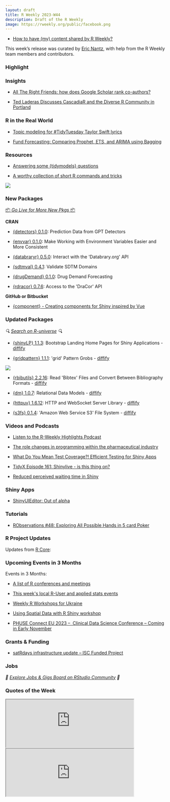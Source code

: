```yaml
---
layout: draft
title: R Weekly 2023-W44
description: Draft of the R Weekly
image: https://rweekly.org/public/facebook.png
---
```



+ [How to have (my) content shared by R Weekly?](https://github.com/rweekly/rweekly.org#how-to-have-my-content-shared-by-r-weekly)

This week’s release was curated by [Eric Nantz](https://podcastindex.social/@rpodcast), with help from the R Weekly team members and contributors.



### Highlight



### Insights

+ [All The Right Friends: how does Google Scholar rank co-authors?](https://quantixed.org/2023/10/21/all-the-right-friends-how-does-google-scholar-rank-co-authors/)

+ [Ted Laderas Discusses CascadiaR and the Diverse R Community in Portland](https://www.r-consortium.org/blog/2023/10/25/ted-laderas-discusses-cascadiar-and-the-diverse-r-community-in-portland)

### R in the Real World

+ [Topic modeling for #TidyTuesday Taylor Swift lyrics](https://juliasilge.com/blog/taylor-swift/)

+ [Fund Forecasting: Comparing Prophet, ETS, and ARIMA using Bagging](https://datageeek.com/2023/10/25/fund-forecasting/)

### Resources

+ [Answering some {tidymodels} questions](https://nrennie.rbind.io/blog/answering-some-tidymodels-questions/)

+ [A worthy collection of short R commands and tricks](https://lpembleton.rbind.io/ramblings/r/)

![](https://raw.githubusercontent.com/rweekly/image/master/2023/W44/r_tips_annotation_600.png)

### New Packages

<p class="added-hostname"><a href="https://rweekly.org/live" target="_blank" class="externalLink">📦 <i>Go Live for More New Pkgs</i> 📦</a></p>


**CRAN**

+ [{detectors} 0.1.0](https://cran.r-project.org/package=detectors): Prediction Data from GPT Detectors

+ [{envvar} 0.1.0](https://cran.r-project.org/package=envvar): Make Working with Environment Variables Easier and More Consistent

+ [{databraryr} 0.5.0](https://cran.r-project.org/package=databraryr): Interact with the 'Databrary.org' API

+ [{sdtmval} 0.4.1](https://cran.r-project.org/package=sdtmval): Validate SDTM Domains

+ [{drugDemand} 0.1.0](https://cran.r-project.org/package=drugDemand): Drug Demand Forecasting

+ [{rdracor} 0.7.6](https://cran.r-project.org/package=rdracor): Access to the 'DraCor' API

**GitHub or Bitbucket**

+ [{component} - Creating components for Shiny inspired by Vue](https://github.com/devOpifex/component)

### Updated Packages

<i>🔍 [Search on R-universe](https://r-universe.dev/search/) 🔍</i>

+ [{shinyLP} 1.1.3](https://cran.r-project.org/package=shinyLP): Bootstrap Landing Home Pages for Shiny Applications - [diffify](https://diffify.com/R/shinyLP)

+ [{gridpattern} 1.1.1](https://cran.r-project.org/package=gridpattern): 'grid' Pattern Grobs - [diffify](https://diffify.com/R/gridpattern)

![](https://raw.githubusercontent.com/rweekly/image/master/2023/W44/README-hex_ggpattern-1_600.png)

+ [{rbibutils} 2.2.16](https://cran.r-project.org/package=rbibutils): Read 'Bibtex' Files and Convert Between Bibliography Formats - [diffify](https://diffify.com/R/rbibutils)

+ [{dm} 1.0.7](https://cran.r-project.org/package=dm): Relational Data Models - [diffify](https://diffify.com/R/dm)

+ [{httpuv} 1.6.12](https://cran.r-project.org/package=httpuv): HTTP and WebSocket Server Library - [diffify](https://diffify.com/R/httpuv)

+ [{s3fs} 0.1.4](https://cran.r-project.org/package=s3fs): 'Amazon Web Service S3' File System - [diffify](https://diffify.com/R/s3fs)

### Videos and Podcasts

+ [Listen to the R-Weekly Highlights Podcast](https://rweekly.fireside.fm/)

+ [The role changes in programming within the pharmaceutical industry](https://www.youtube.com/watch?v=z3XZ0aLIjMg)

+ [What Do You Mean Test Coverage?! Efficient Testing for Shiny Apps](https://www.youtube.com/watch?v=hcmQJOEphHc)

+ [TidyX Episode 161: Shinylive - is this thing on?](https://www.youtube.com/watch?v=B3Nggr9X4rY)

+ [Reduced perceived waiting time in Shiny](https://www.youtube.com/watch?v=YrCX0FlXsW0)

### Shiny Apps

+ [ShinyUIEditor: Out of alpha](https://posit.co/blog/shinyuieditor-out-of-alpha/)

### Tutorials

+ [RObservations #48: Exploring All Possible Hands in 5 card Poker](https://bensstats.wordpress.com/2023/10/22/robservations-48-exploring-all-possible-hands-in-5-card-poker/)

<!--<div class="post-more-begin></div><div class="post-more-end"></div>-->

### R Project Updates

Updates from [R Core](http://developer.r-project.org/blosxom.cgi/R-devel/NEWS):


### Upcoming Events in 3 Months

Events in 3 Months:

+ [A list of R conferences and meetings](https://jumpingrivers.github.io/meetingsR/events.html)

+ [This week's local R-User and applied stats events](https://community.rstudio.com/c/irl)

+ [Weekly R Workshops for Ukraine](https://sites.google.com/view/dariia-mykhailyshyna/main/r-workshops-for-ukraine)

+ [Using Spatial Data with R Shiny workshop](https://r-posts.com/using-spatial-data-with-r-shiny-workshop-2/)

+ [PHUSE Connect EU 2023 –  Clinical Data Science Conference – Coming in Early November](https://www.r-consortium.org/blog/2023/10/26/phuse-connect-eu-2023-clinical-data-science-conference-coming-in-early-november)

### Grants & Funding

+ [satRdays infrastructure update – ISC Funded Project](https://www.r-consortium.org/blog/2023/10/18/satrdays-infrastructure-update-isc-funded-project)

### Jobs

<i>💼 [Explore Jobs & Gigs Board on RStudio Community](https://community.rstudio.com/c/jobs/) 💼</i>

### Quotes of the Week

<iframe src="https://fosstodon.org/@brodriguesco/111302615751286364/embed" width="400" allowfullscreen="allowfullscreen" sandbox="allow-scripts allow-same-origin allow-popups allow-popups-to-escape-sandbox allow-forms"></iframe>

<iframe src="https://mstdn.social/@gws/111300782748723374/embed" width="400" allowfullscreen="allowfullscreen" sandbox="allow-scripts allow-same-origin allow-popups allow-popups-to-escape-sandbox allow-forms"></iframe>

